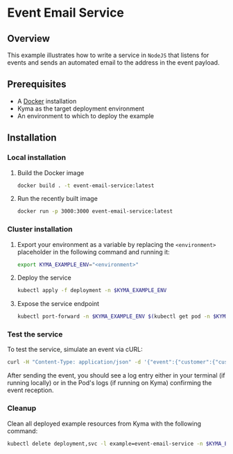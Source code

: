 # Event Email Service

## Overview

This example illustrates how to write a service in `NodeJS` that listens for events and sends an automated email to the address in the event payload.

## Prerequisites

- A [Docker](https://docs.docker.com/install) installation
- Kyma as the target deployment environment
- An environment to which to deploy the example

## Installation

### Local installation

1. Build the Docker image
    ```bash
    docker build . -t event-email-service:latest
    ```

2. Run the recently built image
    ```bash
    docker run -p 3000:3000 event-email-service:latest
    ```

### Cluster installation

1. Export your environment as a variable by replacing the `<environment>` placeholder in the following command and running it:
    ```bash
    export KYMA_EXAMPLE_ENV="<environment>"
    ```

2. Deploy the service
    ```bash
    kubectl apply -f deployment -n $KYMA_EXAMPLE_ENV
    ```

3. Expose the service endpoint
    ```bash
    kubectl port-forward -n $KYMA_EXAMPLE_ENV $(kubectl get pod -n $KYMA_EXAMPLE_ENV -l example=event-email-service | grep event-email-service | awk '{print $1}') 3000
    ```


### Test the service

To test the service, simulate an event via cURL:

```bash
curl -H "Content-Type: application/json" -d '{"event":{"customer":{"customerID": "1234", "uid": "rick.sanchez@mail.com"}}}' http://localhost:3000/v1/events/register
```

After sending the event, you should see a log entry either in your terminal (if running locally) or in the Pod's logs (if running on Kyma) confirming the event reception.


### Cleanup

Clean all deployed example resources from Kyma with the following command:

```bash
kubectl delete deployment,svc -l example=event-email-service -n $KYMA_EXAMPLE_ENV
```